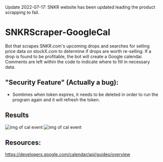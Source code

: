 Update 2022-07-17: SNKR website has been updated leading the product scrapping to fail.

# SNKRScraper-GoogleCal
Bot that scrapes SNKR.com's upcoming drops and searches for selling price data on stockX.com to determine if drops are worth re-selling. If a drop is found to be profitable, the bot will create a Google calendar. Comments are left within the code to indicate where to fill in necessary data.

## "Security Feature" (Actually a bug):
- Somtimes when token expires, it needs to be deleted in order to run the program again and it will refresh the token.

## Results
![img of cal event](https://github.com/benjaminhuang13/SNKRScraper-GoogleCal/blob/main/google_cal_event.png?raw=true)
![img of cal event](https://github.com/benjaminhuang13/SNKRScraper-GoogleCal/blob/main/imageOfcmdOutput.png?raw=true)

## Resources:
https://developers.google.com/calendar/api/guides/overview
